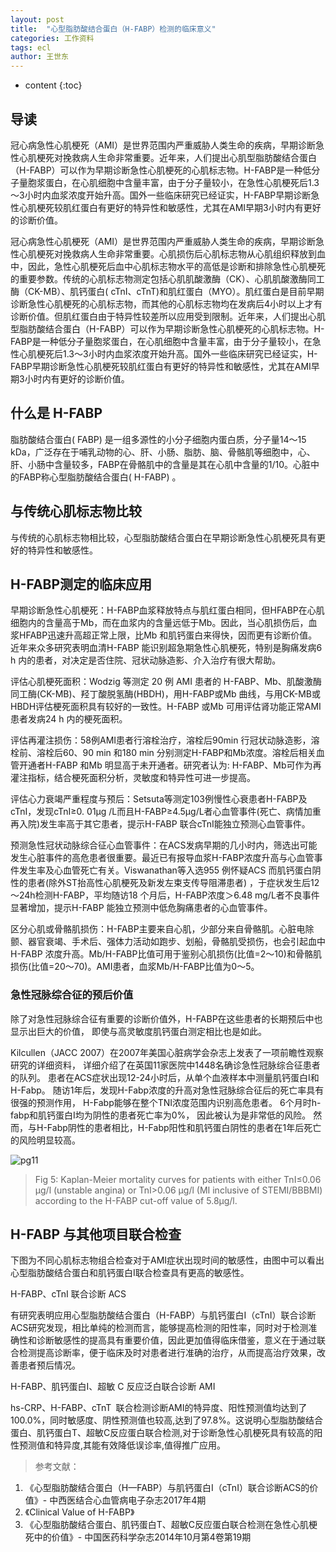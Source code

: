 ```yaml
---
layout: post
title:  "心型脂肪酸结合蛋白（H-FABP）检测的临床意义"
categories: 工作资料
tags: ecl
author: 王世东
---
```


* content
{:toc}


## 导读

冠心病急性心肌梗死（AMI）是世界范围内严重威胁人类生命的疾病，早期诊断急性心肌梗死对挽救病人生命非常重要。近年来，人们提出心肌型脂肪酸结合蛋白（H-FABP）可以作为早期诊断急性心肌梗死的心肌标志物。H-FABP是一种低分子量胞浆蛋白，在心肌细胞中含量丰富，由于分子量较小，在急性心肌梗死后1.3～3小时内血浆浓度开始升高。国外一些临床研究已经证实，H-FABP早期诊断急性心肌梗死较肌红蛋白有更好的特异性和敏感性，尤其在AMI早期3小时内有更好的诊断价值。


冠心病急性心肌梗死（AMI）是世界范围内严重威胁人类生命的疾病，早期诊断急性心肌梗死对挽救病人生命非常重要。心肌损伤后心肌标志物从心肌组织释放到血中，因此，急性心肌梗死后血中心肌标志物水平的高低是诊断和排除急性心肌梗死的重要参数。传统的心肌标志物测定包括心肌肌酸激酶（CK）、心肌肌酸激酶同工酶（CK-MB）、肌钙蛋白( cTnI、cTnT)和肌红蛋白（MYO）。肌红蛋白是目前早期诊断急性心肌梗死的心肌标志物，而其他的心肌标志物均在发病后4小时以上才有诊断价值。但肌红蛋白由于特异性较差所以应用受到限制。近年来，人们提出心肌型脂肪酸结合蛋白（H-FABP）可以作为早期诊断急性心肌梗死的心肌标志物。H-FABP是一种低分子量胞浆蛋白，在心肌细胞中含量丰富，由于分子量较小，在急性心肌梗死后1.3～3小时内血浆浓度开始升高。国外一些临床研究已经证实，H-FABP早期诊断急性心肌梗死较肌红蛋白有更好的特异性和敏感性，尤其在AMI早期3小时内有更好的诊断价值。


## 什么是 H-FABP

脂肪酸结合蛋白( FABP) 是一组多源性的小分子细胞内蛋白质，分子量14～15 kDa，广泛存在于哺乳动物的心、肝、小肠、脂肪、脑、骨骼肌等细胞中，心、肝、小肠中含量较多，FABP在骨骼肌中的含量是其在心肌中含量的1/10。心脏中的FABP称心型脂肪酸结合蛋白( H-FABP) 。

## 与传统心肌标志物比较

与传统的心肌标志物相比较，心型脂肪酸结合蛋白在早期诊断急性心肌梗死具有更好的特异性和敏感性。


## H-FABP测定的临床应用

早期诊断急性心肌梗死：H-FABP血浆释放特点与肌红蛋白相同，但HFABP在心肌细胞内的含量高于Mb，而在血浆内的含量远低于Mb。因此，当心肌损伤后，血浆HFABP迅速升高超正常上限，比Mb 和肌钙蛋白来得快，因而更有诊断价值。近年来众多研究表明血清H-FABP 能识别超急期急性心肌梗死，特别是胸痛发病6 h 内的患者，对决定是否住院、冠状动脉造影、介入治疗有很大帮助。

评估心肌梗死面积：Wodzig 等测定 20 例 AMI 患者的 H-FABP、Mb、肌酸激酶同工酶(CK-MB)、羟丁酸脱氢酶(HBDH)，用H-FABP或Mb 曲线，与用CK-MB或HBDH评估梗死面积具有较好的一致性。H-FABP 或Mb 可用评估肾功能正常AMI患者发病24 h 内的梗死面积。
 
评估再灌注损伤：58例AMI患者行溶栓治疗，溶栓后90min 行冠状动脉造影，溶栓前、溶栓后60、90 min 和180 min 分别测定H-FABP和Mb浓度。溶栓后相关血管开通者H-FABP 和Mb 明显高于未开通者。研究者认为: H-FABP、Mb可作为再灌注指标，结合梗死面积分析，灵敏度和特异性可进一步提高。
 
评估心力衰竭严重程度与预后：Setsuta等测定103例慢性心衰患者H-FABP及cTnI，发现cTnI≥0. 01μg /L而且H-FABP≥4.5μg/L者心血管事件(死亡、病情加重再入院)发生率高于其它患者，提示H-FABP 联合cTnI能独立预测心血管事件。
 
预测急性冠状动脉综合征心血管事件：在ACS发病早期的几小时内，筛选出可能发生心脏事件的高危患者很重要。最近已有报导血浆H-FABP浓度升高与心血管事件发生率及心血管死亡有关。Viswanathan等入选955 例怀疑ACS 而肌钙蛋白阴性的患者(除外ST抬高性心肌梗死及新发左束支传导阻滞患者) ，于症状发生后12～24h检测H-FABP，平均随访18 个月后，H-FABP浓度＞6.48 mg/L者不良事件显著增加，提示H-FABP 能独立预测中低危胸痛患者的心血管事件。
 
区分心肌或骨骼肌损伤：H-FABP主要来自心肌，少部分来自骨骼肌。心脏电除颤、器官衰竭、手术后、强体力活动如跑步、划船，骨骼肌受损伤，也会引起血中H-FABP 浓度升高。Mb/H-FABP比值可用于鉴别心肌损伤(比值=2～10)和骨骼肌损伤(比值=20～70)。AMI患者，血浆Mb/H-FABP比值为0～5。

### 急性冠脉综合征的预后价值

除了对急性冠脉综合征有重要的诊断价值外，H-FABP在这些患者的长期预后中也显示出巨大的价值，
即使与高灵敏度肌钙蛋白测定相比也是如此。

Kilcullen（JACC 2007）在2007年美国心脏病学会杂志上发表了一项前瞻性观察研究的详细资料，
详细介绍了在英国11家医院中1448名确诊急性冠脉综合征患者的队列。
患者在ACS症状出现12-24小时后，从单个血液样本中测量肌钙蛋白I和H-Fabp。
随访1年后，发现H-Fabp浓度的升高对急性冠脉综合征后的死亡率具有很强的预测作用，
H-Fabp能够在整个TNI浓度范围内识别高危患者。
6个月时h-fabp和肌钙蛋白I均为阴性的患者死亡率为0%，
因此被认为是非常低的风险。
然而，与H-Fabp阴性的患者相比，H-Fabp阳性和肌钙蛋白阴性的患者在1年后死亡的风险明显较高。

![pg11](https://user-images.githubusercontent.com/13142418/63637793-9a332700-c6b3-11e9-9d54-c18e4ee81878.jpg)
> Fig 5: Kaplan-Meier mortality curves for patients with either TnI≤0.06 μg/l (unstable angina) or TnI>0.06 μg/l (MI inclusive of STEMI/BBBMI) according to the H-FABP cut-off value of 5.8μg/l.

## H-FABP 与其他项目联合检查

下图为不同心肌标志物组合检查对于AMI症状出现时间的敏感性，由图中可以看出心型脂肪酸结合蛋白和肌钙蛋白I联合检查具有更高的敏感性。





H-FABP、cTnI 联合诊断 ACS

有研究表明应用心型脂肪酸结合蛋白（H-FABP）与肌钙蛋白Ⅰ（cTnI）联合诊断ACS研究发现，相比单纯的检测而言，能够提高检测的阳性率，同时对于检测准确性和诊断敏感性的提高具有重要价值，因此更加值得临床借鉴，意义在于通过联合检测提高诊断率，便于临床及时对患者进行准确的治疗，从而提高治疗效果，改善患者预后情况。

H-FABP、肌钙蛋白I、超敏 C 反应泛白联合诊断 AMI

hs-CRP、H-FABP、cTnT 联合检测诊断AMI的特异度、阳性预测值均达到了100.0%，同时敏感度、阴性预测值也较高,达到了97.8%。这说明心型脂肪酸结合蛋白、肌钙蛋白T、超敏C反应蛋白联合检测,对于诊断急性心肌梗死具有较高的阳性预测值和特异度,其能有效降低误诊率,值得推广应用。


> 参考文献：

1. 《心型脂肪酸结合蛋白（H—FABP）与肌钙蛋白I（cTnI）联合诊断ACS的价值》- 中西医结合心血管病电子杂志2017年4期
2. 《Clinical Value of H-FABP》
3. 《心型脂肪酸结合蛋白、肌钙蛋白T、超敏C反应蛋白联合检测在急性心肌梗死中的价值》- 中国医药科学杂志2014年10月第4卷第19期
